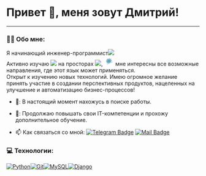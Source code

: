 # Привет 👋, меня зовут Дмитрий!

---

### :man_technologist: Обо мне:

Я начинающий инженер-программист<img src="https://media.giphy.com/media/WUlplcMpOCEmTGBtBW/giphy.gif" width="30px">  
Активно изучаю [<img src="https://raw.githubusercontent.com/danielcranney/readme-generator/main/public/icons/skills/python-colored.svg" width="20">](https://www.python.org/ "Python") на просторах [<img src="https://static.tildacdn.com/tild3936-3365-4831-a131-343139313730/stepik_logotype_blac.svg" width="60px">](https://welcome.stepik.org/ru "Stepik"), [<img src="https://github.com/Dmitriy-Sidorkov/Dmitriy-Sidorkov/blob/main/Assents/Icon/Logo_Habr.jpg?raw=tru" width="25px" height="25">](https://habr.com/ru "Хабр") мне интересны все возможные направления, где этот язык может применяться.  
Открыт к изучению новых технологий. Имею огромное желание принять участие в создании перспективных продуктов, нацеленных на улучшение и автоматизацию бизнес-процессов!

- 🔭: В настоящий момент нахожусь в поиске работы.

- 🧠: Продолжаю повышать свои IT-компетенции и прохожу дополнительное обучение.

- :mailbox: Как связаться со мной: [![Telegram Badge](https://img.shields.io/badge/-DmitriySidorkov-blue?style=flat&logo=Telegram&logoColor=white)](https://t.me/DmitriySidorkov) [![Mail Badge](https://img.shields.io/badge/-@Mail-blue?style=flat&logo=Mail&logoColor=white)](mailto:Dima.Sidorkov@mail.ru)

### 💻 Технологии:


<p align="left">
<a href="https://www.python.org/" target="_blank" rel="noreferrer"><img src="https://raw.githubusercontent.com/danielcranney/readme-generator/main/public/icons/skills/python-colored.svg" width="36" height="36" alt="Python" /></a><a href="https://git-scm.com/" target="_blank" rel="noreferrer"><img src="https://raw.githubusercontent.com/danielcranney/readme-generator/main/public/icons/skills/git-colored.svg" width="36" height="36" alt="Git" /></a><a href="https://www.mysql.com/" target="_blank" rel="noreferrer"><img src="https://raw.githubusercontent.com/danielcranney/readme-generator/main/public/icons/skills/mysql-colored.svg" width="36" height="36" alt="MySQL" /></a><a href="https://www.djangoproject.com/" target="_blank" rel="noreferrer"><img src="https://raw.githubusercontent.com/danielcranney/readme-generator/main/public/icons/skills/django-colored.svg" width="36" height="36" alt="Django" /></a>
</p>
